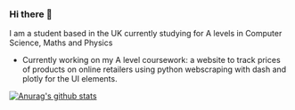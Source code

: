 ### Hi there 👋

I am a student based in the UK currently studying for A levels in Computer Science, Maths and Physics

- Currently working on my A level coursework: a website to track prices of products on online retailers using python webscraping with dash and plotly for the UI elements. 

[![Anurag's github stats](https://github-readme-stats.vercel.app/api?username=A14x)](https://github.com/anuraghazra/github-readme-stats)

<!--
**A14x/A14x** is a ✨ _special_ ✨ repository because its `README.md` (this file) appears on your GitHub profile.

Here are some ideas to get you started:

- 🔭 I’m currently working on ...
- 🌱 I’m currently learning ...
- 👯 I’m looking to collaborate on ...
- 🤔 I’m looking for help with ...
- 💬 Ask me about ...
- 📫 How to reach me: ...
- 😄 Pronouns: ...
- ⚡ Fun fact: ...
-->
